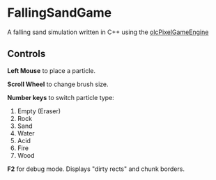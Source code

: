 # FallingSandGame
A falling sand simulation written in C++ using the [olcPixelGameEngine](https://github.com/OneLoneCoder/olcPixelGameEngine)

## Controls
**Left Mouse** to place a particle.

**Scroll Wheel** to change brush size.

**Number keys** to switch particle type:
1. Empty (Eraser)
2. Rock
3. Sand
4. Water
5. Acid
6. Fire
7. Wood

**F2** for debug mode. Displays "dirty rects" and chunk borders.
